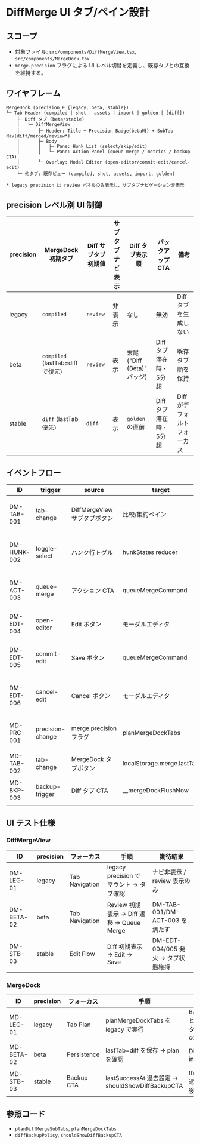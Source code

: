 # DiffMerge UI タブ/ペイン設計

## スコープ
- 対象ファイル: `src/components/DiffMergeView.tsx`, `src/components/MergeDock.tsx`
- `merge.precision` フラグによる UI レベル切替を定義し、既存タブとの互換を維持する。

## ワイヤフレーム
```
MergeDock (precision ∈ {legacy, beta, stable})
└─ Tab Header (compiled | shot | assets | import | golden | [diff])
    ├─ Diff タブ (beta/stable)
    │   └─ DiffMergeView
    │       ├─ Header: Title + Precision Badge(beta時) + SubTab Nav(diff/merged/review*)
    │       ├─ Body
    │       │   ├─ Pane: Hunk List (select/skip/edit)
    │       │   └─ Pane: Action Panel (queue merge / metrics / backup CTA)
    │       └─ Overlay: Modal Editor (open-editor/commit-edit/cancel-edit)
    └─ 他タブ: 既存ビュー (compiled, shot, assets, import, golden)
```
`* legacy precision は review パネルのみ表示し、サブタブナビゲーション非表示`

## precision レベル別 UI 制御
| precision | MergeDock 初期タブ | Diff サブタブ初期値 | サブタブナビ表示 | Diff タブ表示順 | バックアップ CTA | 備考 |
| --- | --- | --- | --- | --- | --- | --- |
| legacy | `compiled` | `review` | 非表示 | なし | 無効 | Diff タブを生成しない |
| beta | `compiled` (lastTab=diff で復元) | `review` | 表示 | 末尾 ("Diff (Beta)" バッジ) | Diff タブ滞在時・5分超 | 既存タブ順を保持 |
| stable | `diff` (lastTab 優先) | `diff` | 表示 | `golden` の直前 | Diff タブ滞在時・5分超 | Diff がデフォルトフォーカス |

## イベントフロー
| ID | trigger | source | target | outcome | precision |
| --- | --- | --- | --- | --- | --- |
| DM-TAB-001 | tab-change | DiffMergeView サブタブボタン | 比較/集約ペイン | 選択タブにあわせてペインを切替 | beta/stable |
| DM-HUNK-002 | toggle-select | ハンク行トグル | hunkStates reducer | 選択状態とアクションパネルが同期 | 全 precision |
| DM-ACT-003 | queue-merge | アクション CTA | queueMergeCommand | 選択ハンクIDを渡しコマンド生成 | beta/stable |
| DM-EDT-004 | open-editor | Edit ボタン | モーダルエディタ | ハンク内容を読み込み表示 | beta/stable |
| DM-EDT-005 | commit-edit | Save ボタン | queueMergeCommand | 編集結果を保存しマージ確定 | beta/stable |
| DM-EDT-006 | cancel-edit | Cancel ボタン | モーダルエディタ | 編集状態をリセットして閉じる | 全 precision |
| MD-PRC-001 | precision-change | merge.precision フラグ | planMergeDockTabs | precision ごとにタブ構成を再計算 | 全 precision |
| MD-TAB-002 | tab-change | MergeDock タブボタン | localStorage.merge.lastTab | 選択タブを永続化 | 全 precision |
| MD-BKP-003 | backup-trigger | Diff タブ CTA | __mergeDockFlushNow | バックアップ即時実行 | beta/stable |

## UI テスト仕様
### DiffMergeView
| ID | precision | フォーカス | 手順 | 期待結果 |
| --- | --- | --- | --- | --- |
| DM-LEG-01 | legacy | Tab Navigation | legacy precision でマウント → タブ確認 | ナビ非表示 / review 表示のみ |
| DM-BETA-02 | beta | Tab Navigation | Review 初期表示 → Diff 遷移 → Queue Merge | DM-TAB-001/DM-ACT-003 を満たす |
| DM-STB-03 | stable | Edit Flow | Diff 初期表示 → Edit → Save | DM-EDT-004/005 発火 → タブ状態維持 |

### MergeDock
| ID | precision | フォーカス | 手順 | 期待結果 |
| --- | --- | --- | --- | --- |
| MD-LEG-01 | legacy | Tab Plan | planMergeDockTabs を legacy で実行 | BASE_TABS と一致 / 初期タブ compiled |
| MD-BETA-02 | beta | Persistence | lastTab=diff を保存 → plan を確認 | Diff 追加 / initialTab=diff |
| MD-STB-03 | stable | Backup CTA | lastSuccessAt 過去設定 → shouldShowDiffBackupCTA | threshold 超過で true / 直後 false |

## 参照コード
- `planDiffMergeSubTabs`, `planMergeDockTabs`
- `diffBackupPolicy`, `shouldShowDiffBackupCTA`
